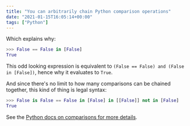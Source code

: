 ```yaml
---
title: "You can arbitrarily chain Python comparison operations"
date: "2021-01-15T16:05:14+00:00"
tags: ["Python"]
---
```


Which explains why:

```python
>>> False == False in [False]
True
```

This odd looking expression is equivalent to `(False == False) and (False in
[False])`, hence why it evaluates to `True`.

And since there's no limit to how many comparisons can be chained together, this
kind of thing is legal syntax:

```python
>>> False is False == False in [False] in [[False]] not in [False]
True
```

See the [Python docs on comparisons for more details](https://docs.python.org/3/reference/expressions.html#comparisons).


